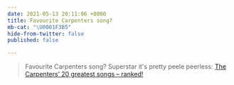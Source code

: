 ```yaml
---
date: 2021-05-13 20:11:06 +0000
title: Favourite Carpenters song?
mb-cat: "\U0001F3B5"
hide-from-twitter: false
published: false

---
```

> Favourite Carpenters song? Superstar it's pretty peele peerless: [The Carpenters’ 20 greatest songs – ranked!](https://www.theguardian.com/culture/2021/may/13/the-carpenters-20-greatest-songs-ranked)